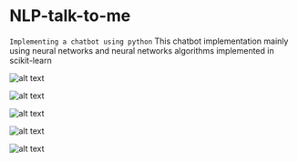 # NLP-talk-to-me

`Implementing a chatbot using python`
This chatbot implementation mainly using neural networks and  neural networks algorithms implemented in scikit-learn

![alt text](https://github.com/alainthierry/salary-prediction-description/blob/main/perceptron.png?raw=true)

![alt text](https://github.com/alainthierry/salary-prediction-description/blob/main/imageloss.png?raw=true)

![alt text](https://github.com/alainthierry/salary-prediction-description/blob/main/imageloss2.png?raw=true)

![alt text](https://github.com/alainthierry/salary-prediction-description/blob/main/imageaccuracy.png?raw=true)

![alt text](https://github.com/alainthierry/salary-prediction-description/blob/main/imageaccuracy2.png?raw=true)
